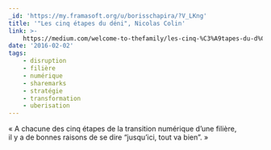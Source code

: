 ```yaml
---
_id: 'https://my.framasoft.org/u/borisschapira/?V_LKng'
title: '"Les cinq étapes du déni", Nicolas Colin'
link: >-
    https://medium.com/welcome-to-thefamily/les-cinq-%C3%A9tapes-du-d%C3%A9ni-a7a06072c9fc
date: '2016-02-02'
tags:
    - disruption
    - filière
    - numérique
    - sharemarks
    - stratégie
    - transformation
    - uberisation
---
```


<div class="markdown"><p>« A chacune des cinq étapes de la transition numérique d’une filière,<br />
il y a de bonnes raisons de se dire “jusqu’ici, tout va bien”. »
</p></div>
